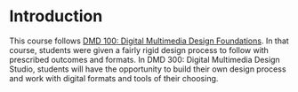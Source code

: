 # Introduction

This course follows [DMD 100: Digital Multimedia Design Foundations](https://legacy.gitbook.com/book/dmd-program/dmd-100-sp19/details). In that course, students were given a fairly rigid design process to follow with prescribed outcomes and formats. In DMD 300: Digital Multimedia Design Studio, students will have the opportunity to build their own design process and work with digital formats and tools of their choosing.